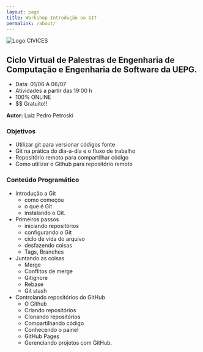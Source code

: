```yaml
---
layout: page
title: Workshop Introdução ao GIT
permalink: /about/
---
```

![Logo CIVICES]({{site.url}}/{{site.baseurl}}/docs/assets/img/site/logos/CIVECE_LOGO.png)

## Ciclo Virtual de Palestras de Engenharia de Computação e Engenharia de Software da UEPG.

- Data: 01/06 A 06/07
- Atividades a partir das 19:00 h
- 100% ONLINE
- $$ Gratuito!!


**Autor:** Luiz Pedro Petroski
### Objetivos
- Utilizar git para versionar códigos fonte
- Git na prática do dia-a-dia e o fluxo de trabalho
- Repositório remoto para compartilhar código
- Como utilizar o Github para repositório remoto

### Conteúdo Programático
- Introdução a Git
  - como começou
  - o que é Git
  - instalando o Git.
- Primeiros passos
  - iniciando repositórios
  - configurando o Git
  - ciclo de vida do arquivo
  - desfazendo coisas
  - Tags, Branches
- Juntando as coisas
  - Merge
  - Conflitos de merge
  - Gitignore
  - Rebase
  - Git stash
- Controlando repositórios do GitHub
  - O Github
  - Criando repositórios
  - Clonando repositórios
  - Compartilhando código
  - Conhecendo o painel
  - GitHub Pages
  - Gerenciando projetos com GitHub.
